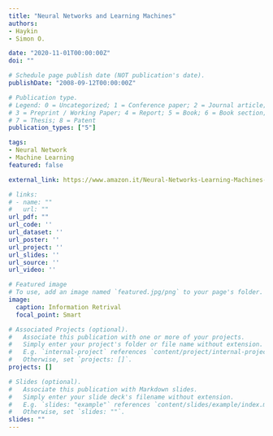 ```yaml
---
title: "Neural Networks and Learning Machines"
authors:
- Haykin
- Simon O.

date: "2020-11-01T00:00:00Z"
doi: ""

# Schedule page publish date (NOT publication's date).
publishDate: "2008-09-12T00:00:00Z"

# Publication type.
# Legend: 0 = Uncategorized; 1 = Conference paper; 2 = Journal article;
# 3 = Preprint / Working Paper; 4 = Report; 5 = Book; 6 = Book section;
# 7 = Thesis; 8 = Patent
publication_types: ["5"]

tags:
- Neural Network
- Machine Learning
featured: false

external_link: https://www.amazon.it/Neural-Networks-Learning-Machines-International/dp/B00LI7C05C/ref=sr_1_1?__mk_it_IT=ÅMÅŽÕÑ&crid=36I79P0RRYKN2&dchild=1&keywords=s.+haykin+-+neural+networks+a+comprehensive+foundation&qid=1628810492&sprefix=haykin%2Caps%2C223&sr=8-1

# links:
# - name: ""
#   url: ""
url_pdf: ""
url_code: ''
url_dataset: ''
url_poster: ''
url_project: ''
url_slides: ''
url_source: ''
url_video: ''

# Featured image
# To use, add an image named `featured.jpg/png` to your page's folder. 
image:
  caption: Information Retrival
  focal_point: Smart

# Associated Projects (optional).
#   Associate this publication with one or more of your projects.
#   Simply enter your project's folder or file name without extension.
#   E.g. `internal-project` references `content/project/internal-project/index.md`.
#   Otherwise, set `projects: []`.
projects: []

# Slides (optional).
#   Associate this publication with Markdown slides.
#   Simply enter your slide deck's filename without extension.
#   E.g. `slides: "example"` references `content/slides/example/index.md`.
#   Otherwise, set `slides: ""`.
slides: ""
---
```


